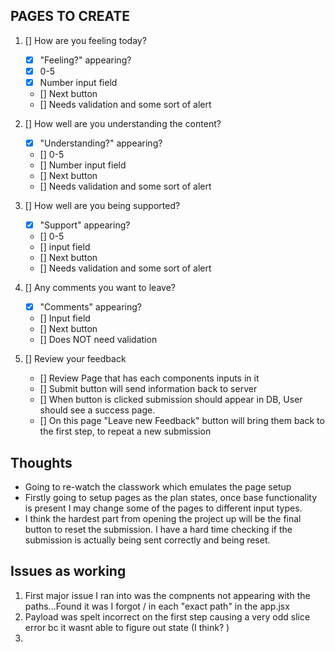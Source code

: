 ## PAGES TO CREATE 

1. [] How are you feeling today? 
    - [x] "Feeling?" appearing?
    - [x] 0-5 
    - [x] Number input field
    - [] Next button
    - [] Needs validation and some sort of alert 

2. [] How well are you understanding the content?
    - [x] "Understanding?" appearing?
    - [] 0-5
    - [] Number input field
    - [] Next button 
    - [] Needs validation and some sort of alert 

3. [] How well are you being supported? 
    - [x] "Support" appearing?
    - [] 0-5 
    - [] input field 
    - [] Next button 
    - [] Needs validation and some sort of alert 

4. [] Any comments you want to leave? 
    - [x] "Comments" appearing?
    - [] Input field 
    - [] Next button 
    - [] Does NOT need validation 

5. [] Review your feedback   
    - [] Review Page that has each components inputs in it 
    - [] Submit button will send information back to server 
    - [] When button is clicked submission should appear in DB, User should see a success page. 
    - [] On this page "Leave new Feedback" button will bring them back to the first step, to repeat a new submission


## Thoughts 

 - Going to re-watch the classwork which emulates the page setup
 - Firstly going to setup pages as the plan states, once base functionality is present I may change some of the pages to different input types. 
 - I think the hardest part from opening the project up will be the final button to reset the submission. I have a hard time checking if the submission is actually being sent correctly and being reset. 

 ## Issues as working

 1. First major issue I ran into was the compnents not appearing with the paths...Found it was I forgot / in each "exact path" in the app.jsx 
 2. Payload was spelt incorrect on the first step causing a very odd slice error  bc it wasnt able to figure out state (I think? )
 3. 


